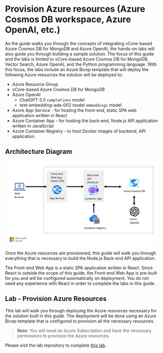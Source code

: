# Provision Azure resources (Azure Cosmos DB workspace, Azure OpenAI, etc.)

As the guide walks you through the concepts of integrating vCore-based Azure Cosmos DB for MongoDB and Azure OpenAI, the hands-on labs will also guide you through building a sample solution. The focus of this guide and the labs is limited to vCore-based Azure Cosmos DB for MongoDB, Vector Search, Azure OpenAI, and the Python programming language. With this focus, the labs include an Azure Bicep template that will deploy the following Azure resources the solution will be deployed to:

- Azure Resource Group
- vCore-based Azure Cosmos DB for MongoDB
- Azure OpenAI
  - ChatGPT-3.5 `completions` model
  - text-embedding-ada-002 model `embeddings` model
- Azure App Service - for hosting the front-end, static SPA web application written in React
- Azure Container App - for hosting the back-end, Node.js API application written in JavaScript
- Azure Container Registry - to host Docker images of backend, API application

## Architecture Diagram

![Solution architecture diagram showing how the Azure services deployed are connected](media/architecture.jpg)

Once the Azure resources are provisioned, this guide will walk you through everything that is necessary to build the Node.js Back-end API application.

The Front-end Web App is a static SPA application written in React. Since React is outside the scope of this guide, the Front-end Web App is pre-built for you and will be configured automatically on deployment. You do not need any experience with React in order to complete the labs in this guide.

## Lab - Provision Azure Resources

This lab will walk you through deploying the Azure resources necessary for the solution built in this guide. The deployment will be done using an Azure Bicep template that is configured to provision all the necessary resources.

> **Note**: You will need an Azure Subscription and have the necessary permissions to provision the Azure resources.

Please visit the lab repository to complete [this lab](https://github.com/AzureCosmosDB/Azure-OpenAI-Node.js-Developer-Guide/blob/main/Labs/deploy/deploy.md).
